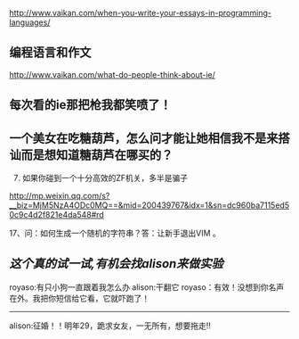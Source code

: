 http://www.vaikan.com/when-you-write-your-essays-in-programming-languages/

编程语言和作文
------
http://www.vaikan.com/what-do-people-think-about-ie/

每次看的ie那把枪我都笑喷了！
------
一个美女在吃糖葫芦，怎么问才能让她相信我不是来搭讪而是想知道糖葫芦在哪买的？
------
7. 如果你碰到一个十分高效的ZF机关，多半是骗子

http://mp.weixin.qq.com/s?__biz=MjM5NzA4ODc0MQ==&mid=200439767&idx=1&sn=dc960ba7115ed50c9c4d2f821e4da548#rd

17、问：如何生成一个随机的字符串？答：让新手退出VIM 。

*这个真的试一试,有机会找alison来做实验*
------
royaso:有只小狗一直跟着我怎么办
alison:干翻它
royaso：有效！没想到你名声在外。我把你短信给它看，它就吓跑了！

------------

alison:征婚！！明年29，跪求女友，一无所有，想要拖走!!
